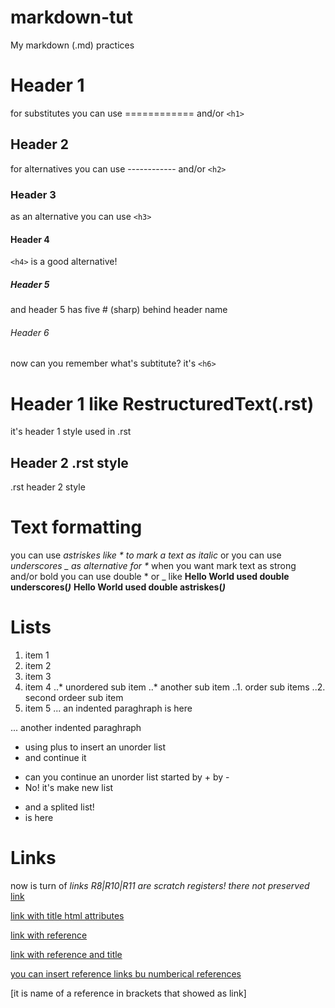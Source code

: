 # markdown-tut
My markdown (.md) practices

# Header 1
for substitutes you can use ============ and/or `<h1>`
  
## Header 2
for alternatives you can use ------------ and/or `<h2>`

### Header 3
as an alternative you can use `<h3>`

#### Header 4
`<h4>` is a good alternative!

##### Header 5
and header 5 has five # (sharp) behind header name

###### Header 6
now can you remember what's subtitute? it's `<h6>`

Header 1 like RestructuredText(.rst)
====================================
it's header 1 style used in .rst

Header 2 .rst style
--------------------
.rst header 2 style

Text formatting
================

you can use *astriskes like * to mark a text as italic* or you can use _underscores _ as alternative for *_
when you want mark text as strong and/or bold you can use double * or _ like
__Hello World used double underscores(_)___
**Hello World used double astriskes(*)***

# Lists
1. item 1
2. item 2
3. item 3
4. item 4
..* unordered sub item
..* another sub item
..1. order sub items
..2. second ordeer sub item
5. item 5
... an indented paraghraph is here

... another indented paraghraph

+ using plus to insert an unorder list
+ and continue it
- can you continue an unorder list started by + by -
- No! it's make new list

* and a splited list!
* is here

# Links
now is turn of _links_ 
*R8|R10|R11 are scratch registers! there not preserved*
[link](https://google.com)

[link with title html attributes](https://google.com "google.com popularest search engine in the earth")

[link with reference][an-example-link]

[an-example-link]: https://google.com

[link with reference and title][linkref]

[linkref]: https://youtube.com "YouTube"

[you can insert reference links bu numberical references][1]

[1]: https://github.com "Source code hosting"

[it is name of a reference in brackets that showed as link]

[it is name of a reference in brackets thaht showd as link]: https://dictionary.cambridge.org "Cambridge dictionary"
